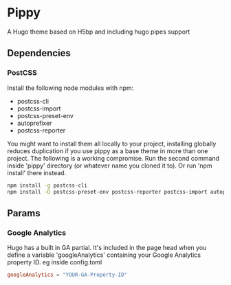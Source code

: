 # Pippy

A Hugo theme based on H5bp and including hugo pipes support

## Dependencies

### PostCSS

Install the following node modules with npm:

- postcss-cli
- postcss-import
- postcss-preset-env
- autoprefixer
- postcss-reporter

You might want to install them all locally to your project, installing globally reduces duplication if you use pippy as a base theme in more than one project. The following is a working compromise. Run the second command inside 'pippy' directory (or whatever name you cloned it to). Or run 'npm install' there instead.

``` bash
npm install -g postcss-cli
npm install -D postcss-preset-env postcss-reporter postcss-import autoprefixer
```

## Params

### Google Analytics

Hugo has a built in GA partial. It's included in the page head when you define a variable 'googleAnalytics' containing your Google Analytics property ID.
eg inside config.toml
``` toml
googleAnalytics = "YOUR-GA-Property-ID"
```
